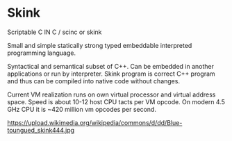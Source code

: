 # Skink
Scriptable C IN C / scinc or skink

Small and simple statically strong typed embeddable interpreted programming language.

Syntactical and semantical subset of C++. Can be embedded in another applications or run by interpreter. Skink program is correct C++ program and thus can be compiled into native code without changes.

Current VM realization runs on own virtual processor and virtual address space. Speed is about 10-12 host CPU tacts per VM opcode. On modern 4.5 GHz CPU it is ~420 million vm opcodes per second.

https://upload.wikimedia.org/wikipedia/commons/d/dd/Blue-toungued_skink444.jpg
